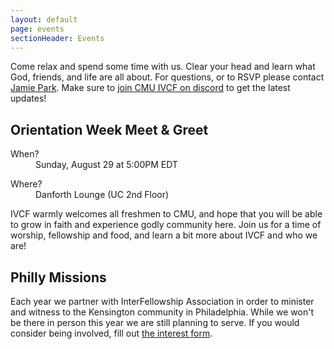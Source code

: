 ```yaml
---
layout: default
page: events
sectionHeader: Events
---
```


<p>
Come relax and spend some time with us. Clear your head and learn what God, friends, and life are all about. For questions, or to RSVP please contact <a href="mailto:jamiepark@cmu.edu">Jamie Park</a>. Make sure to <a href="https://discord.gg/Af8Y8Zn" target="_blank">join CMU IVCF on discord</a> to get the latest updates!
</p>
<div class="content-events">
	<div class="cogs">
		<div class="tricolumn">
			<h2>Orientation Week Meet &amp; Greet</h2>
			<dl>
				<dt>When?&nbsp;</dt>
				<dd>Sunday, August 29 at 5:00PM EDT</dd>
			</dl>
			<dl>
				<dt>Where?&nbsp;</dt>
				<dd>Danforth Lounge (UC 2nd Floor)</dd>
			</dl>
			<p>
				IVCF warmly welcomes all freshmen to CMU, and hope that you will be able to grow in faith and experience godly
				community here. Join us for a time of worship, fellowship and food, and learn a bit more about IVCF and who we
				are!
			</p>
		</div>
		<div class="tricolumn">
			<h2>Philly Missions</h2>
			<p>
				Each year we partner with InterFellowship Association in order to minister and witness to the Kensington
				community in Philadelphia. While we won't be there in person this year we are still planning to serve.
				If you would consider being involved, fill out
				<a href="https://forms.gle/mjMGEAYmiykmSouy8" target="_blank">the interest form</a>.
			</p>
		</div>
		<!-- <div class="tricolumn">
			<h2>City-Wide Game Nights</h2>
			<dl>
				<dt>When?&nbsp;</dt><dd>Once a month starting soon.</dd>
			</dl>
			<p>
				Dates & times TBA. Take a load of and play some games with friends from CMU, Pitt, Duquesne, and other local universities!
			</p>
		</div> -->
		<!--
		<div class="tricolumn">
			<h2>Ignite Conference</h2>
			<dl>
				<dt>When?&nbsp;</dt><dd>February 21-23</dd>
			</dl>
			<p>
				Enjoy Labor day with friends exploring God’s creation. Take a trip with us to Ohiopyle, PA, and enjoy waterfalls, short hikes, creeking, and a picnic lunch on us.
			</p>
		</div>
		<div class="tricolumn">
			<h2>
				Unleashed Conference
			</h2>
			<dl>
				<dt>When?&nbsp;</dt>
				<dd>
				February 21-23
				</dd>
			</dl>
			<p>
				A conference inviting Asian American leaders and aspiring leaders in Ohio, Michigan, West Virginia and western PA to a weekend where you will grow as leaders through community, scripture studies, and trainings.
			</p>
		</div>
		<div class="tricolumn">
			<h2>
				Regional IV Day
			</h2>
			<dl>
				<dt>When?&nbsp;</dt>
				<dd>
					Saturday, February 1st. Approximately 3:00 PM - 8:00 PM
				</dd>
				<dt>Where?&nbsp;</dt>
				<dd>
					Akron, OH (transportation provided)
				</dd>
			</dl>
			<p>
				This one-day activity is the perfect opportunity to meet other students involved in InterVarsity in the western Pennsylvania and Eastern Ohio region. Join us for fellowship and food!
			</p>
		</div>
		<div class="tricolumn">
			<h2>
				Pittsburgh IV Day
			</h2>
			<dl>
				<dt>When?&nbsp;</dt>
				<dd>
					March 21st.
				</dd>
			</dl>
			<p>
				Similar to the regional day, more details coming soon!
			</p>
		</div>
		<div class="tricolumn">
			<h2>
				Alumni Reunion
			</h2>
				<dl>
					<dt>When?&nbsp;</dt>
					<dd>
						March 21st. (exact time coming soon)
					</dd>
							<dt>Where?&nbsp;</dt>
					<dd>
						Doherty Hall A302
					</dd>
				</dl>
			<p>
				All are welcome to join us for a time to celebrate what God has been doing in the lives of current students as well as former InterVarsity members.
			</p>
		</div>
		<div class="tricolumn">
			<h2>Alumni Reunion</h2>
			<dl>
				<dt>When?&nbsp;</dt><dd>Saturday, September 2 from 9:00 AM to 6:00 PM</dd>
				<dt>Where?&nbsp;</dt><dd>Meet @ Morewood (we’ll drive to Ohiopyle, PA together)</dd>
			</dl>
			<p>
				Enjoy Labor day with friends exploring God’s creation. Take a trip with us to Ohiopyle, PA, and enjoy waterfalls, short hikes, creeking, and a picnic lunch on us.
			</p>
		</div>
		<div class="tricolumn">
			<h2>The Overnighter</h2>
			<dl>
				<dt>When?&nbsp;</dt><dd>Saturday & Sunday, September 28-29</dd>
				<dt>Where?&nbsp;</dt><dd>Somerset, PA (depart from Frew Street)</dd>
			</dl>
			<p>
				Relax, refresh, and refocus at our annual fall retreat. Worship, prayer, discussion, and learning, as well as games, food, a campfire, and friends all make for a weekend that everyone should attend.
			</p>
		</div>
		<div class="tricolumn">
			<h2>Chapter Focus Week</h2>
			<p>
				Our regional CFW is held every spring right after finals week. It is a time where students in the chapter retreat from campus for a week of reflection, worship, learning, and planning for ministry efforts in the next school year.
			</p>
			<a href="http://www.chapterfocusweek.com/" target="_blank">
			Official Website
			</a>
		</div>
		<div class="tricolumn">
			<h2>Urbana</h2>
			<p>
				Urbana is a triennial event where over 25,000 people gather to worship
				God and hear how he is using people to accomplish his purposes
				throughout the world. For sixty years, God has been using Urbana
				conventions to change the lives of students and to advance His Kingdom
				in our world.
			</p>
			<a href="http://www.urbana.org/" target="_blank">
			  Official Website
			</a>
		</div>
		-->
	</div>
</div>
